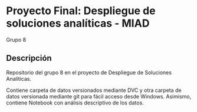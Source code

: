 # Proyecto Final: Despliegue de soluciones analíticas - MIAD 
 Grupo 8

 ## Descripción

 Repositorio del grupo 8 en el proyecto de Despliegue de Soluciones Analíticas.

 Contiene carpeta de datos versionados mediante DVC y otra carpeta de datos versionada mediante git para fácil acceso desde Windows.
 Asimismo, contiene Notebook con análisis descriptivo de los datos.